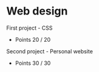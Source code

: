# Web design

First project - CSS
- Points 20 / 20

Second project - Personal website
- Points 30 / 30
